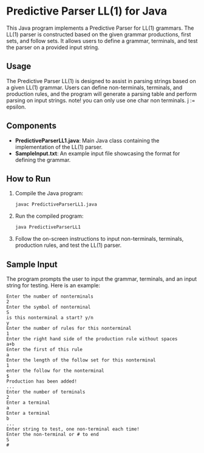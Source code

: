 # Predictive Parser LL(1) for Java

This Java program implements a Predictive Parser for LL(1) grammars. The LL(1) parser is constructed based on the given grammar productions, first sets, and follow sets. It allows users to define a grammar, terminals, and test the parser on a provided input string.



## Usage

The Predictive Parser LL(1) is designed to assist in parsing strings based on a given LL(1) grammar. Users can define non-terminals, terminals, and production rules, and the program will generate a parsing table and perform parsing on input strings.
note!
you can only use one char non terminals.
j := epsilon.

## Components

- **PredictiveParserLL1.java**: Main Java class containing the implementation of the LL(1) parser.
- **SampleInput.txt**: An example input file showcasing the format for defining the grammar.

## How to Run

1. Compile the Java program:

    ```bash
    javac PredictiveParserLL1.java
    ```

2. Run the compiled program:

    ```bash
    java PredictiveParserLL1
    ```

3. Follow the on-screen instructions to input non-terminals, terminals, production rules, and test the LL(1) parser.

## Sample Input

The program prompts the user to input the grammar, terminals, and an input string for testing. Here is an example:

```plaintext
Enter the number of nonterminals
2
Enter the symbol of nonterminal
S
is this nonterminal a start? y/n
y
Enter the number of rules for this nonterminal
1
Enter the right hand side of the production rule without spaces
a+b
Enter the first of this rule
a
Enter the length of the follow set for this nonterminal
1
enter the follow for the nonterminal
$
Production has been added!
...
Enter the number of terminals
2
Enter a terminal
a
Enter a terminal
b
...
Enter string to test, one non-terminal each time!
Enter the non-terminal or # to end
S
#
